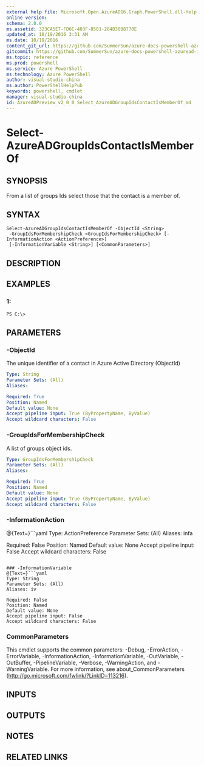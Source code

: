 ```yaml
---
external help file: Microsoft.Open.AzureAD16.Graph.PowerShell.dll-Help.xml
online version: 
schema: 2.0.0
ms.assetid: 323CA5E7-FD6C-403F-8581-284B30B8770E
updated_at: 10/19/2016 3:31 AM
ms.date: 10/19/2016
content_git_url: https://github.com/SummerSun/azure-docs-powershell-azuread-int/blob/master/Azure%20AD%20Cmdlets/AzureADPreview/v2.0.0/Select-AzureADGroupIdsContactIsMemberOf.md
gitcommit: https://github.com/SummerSun/azure-docs-powershell-azuread-int/blob/6a895a73e21f1df9572197497237f3a825ebd518/Azure%20AD%20Cmdlets/AzureADPreview/v2.0.0/Select-AzureADGroupIdsContactIsMemberOf.md
ms.topic: reference
ms.prod: powershell
ms.service: Azure PowerShell
ms.technology: Azure PowerShell
author: visual-studio-china
ms.author: PowerShellHelpPub
keywords: powershell, cmdlet
manager: visual-studio-china
id: AzureADPreview_v2_0_0_Select_AzureADGroupIdsContactIsMemberOf_md
---
```


# Select-AzureADGroupIdsContactIsMemberOf

## SYNOPSIS
From a list of groups Ids select those that the contact is a member of.

## SYNTAX

```
Select-AzureADGroupIdsContactIsMemberOf -ObjectId <String>
 -GroupIdsForMembershipCheck <GroupIdsForMembershipCheck> [-InformationAction <ActionPreference>]
 [-InformationVariable <String>] [<CommonParameters>]
```

## DESCRIPTION

## EXAMPLES

### 1:
```
PS C:\>
```

## PARAMETERS

### -ObjectId
The unique identifier of a contact in Azure Active Directory (ObjectId)

```yaml
Type: String
Parameter Sets: (All)
Aliases: 

Required: True
Position: Named
Default value: None
Accept pipeline input: True (ByPropertyName, ByValue)
Accept wildcard characters: False
```

### -GroupIdsForMembershipCheck
A list of groups object ids.

```yaml
Type: GroupIdsForMembershipCheck
Parameter Sets: (All)
Aliases: 

Required: True
Position: Named
Default value: None
Accept pipeline input: True (ByPropertyName, ByValue)
Accept wildcard characters: False
```

### -InformationAction
@{Text=}```yaml
Type: ActionPreference
Parameter Sets: (All)
Aliases: infa

Required: False
Position: Named
Default value: None
Accept pipeline input: False
Accept wildcard characters: False
```

### -InformationVariable
@{Text=}```yaml
Type: String
Parameter Sets: (All)
Aliases: iv

Required: False
Position: Named
Default value: None
Accept pipeline input: False
Accept wildcard characters: False
```

### CommonParameters
This cmdlet supports the common parameters: -Debug, -ErrorAction, -ErrorVariable, -InformationAction, -InformationVariable, -OutVariable, -OutBuffer, -PipelineVariable, -Verbose, -WarningAction, and -WarningVariable. For more information, see about_CommonParameters (http://go.microsoft.com/fwlink/?LinkID=113216).

## INPUTS

## OUTPUTS

## NOTES

## RELATED LINKS


